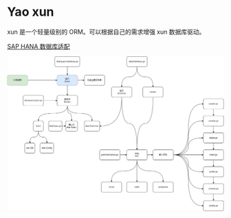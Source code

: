 # Yao xun

xun 是一个轻量级别的 ORM。可以根据自己的需求增强 xun 数据库驱动。

[SAP HANA 数据库适配](https://github.com/wwsheng009/xun/tree/main/grammar/saphdb)

![](./png/yao_database_database_xun.drawio.png)
